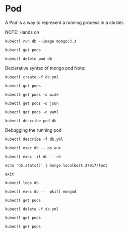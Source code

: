 # Pod

A Pod is a way to represent a running process in a cluster.


NOTE: 
Hands on
```shell
kubectl run db --image mongo:3.3
```

```shell
kubectl get pods
```

```shell
kubectl delete pod db
```

Declerative syntax of mongo pod
Note:
```shell
kubectl create -f db.yml
```

```shell
kubectl get pods
```

```shell
kubectl get pods -o wide
```

```shell
kubectl get pods -o json
```

```shell
kubectl get pods -o yaml
```

```shell
kubectl describe pod db
```

Debugging the running pod
```shell
kubectl describe -f db.yml
```
```shell
kubectl exec db -- ps aux
```
```shell
kubectl exec -it db -- sh
```
```shell
echo 'db.stats()' | mongo localhost:27017/test
```
```shell
exit
```
```shell
kubectl logs db
```
```shell
kubectl exec db --  pkill mongod
```
```shell
kubectl get pods
```
```shell
kubectl delete -f db.yml
```
```shell
kubectl get pods
```
```shell
kubectl get pods
```
